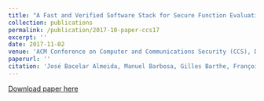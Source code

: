 ```yaml
---
title: "A Fast and Verified Software Stack for Secure Function Evaluation"
collection: publications
permalink: /publication/2017-10-paper-ccs17
excerpt: ''
date: 2017-11-02
venue: 'ACM Conference on Computer and Communications Security (CCS), Dallas, TX, USA, 2017'
paperurl: ''
citation: 'José Bacelar Almeida, Manuel Barbosa, Gilles Barthe, François Dupressoir, Benjamin Grégoire, Vincent Laporte and Vitor Pereira, A Fast and Verified Software Stack for Secure Function Evaluation. In ACM Conference on Computer and Communications Security (CCS), Dallas, TX, USA, 2017'
---
```

[Download paper here](http://vm2p.github.io/files/ccs-17-sfe.pdf)

